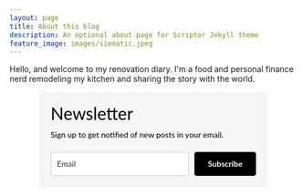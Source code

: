 ```yaml
---
layout: page
title: About this blog
description: An optional about page for Scriptor Jekyll theme
feature_image: images/siematic.jpeg
---
```


Hello, and welcome to my renovation diary. I'm a food and personal finance nerd remodeling my kitchen and sharing the story with the world.

<style type="text/css">
  @import url(https://static.mailerlite.com/assets/plugins/groot/modules/includes/groot_fonts/import.css?version=1646848);
</style>
<style type="text/css">
  .ml-form-embedSubmitLoad{display:inline-block;width:20px;height:20px}.g-recaptcha{transform:scale(1);-webkit-transform:scale(1);transform-origin:0 0;-webkit-transform-origin:0 0}.sr-only{position:absolute;width:1px;height:1px;padding:0;margin:-1px;overflow:hidden;clip:rect(0,0,0,0);border:0}.ml-form-embedSubmitLoad:after{content:" ";display:block;width:11px;height:11px;margin:1px;border-radius:50%;border:4px solid #fff;border-color:#fff #fff #fff transparent;animation:ml-form-embedSubmitLoad 1.2s linear infinite}@keyframes ml-form-embedSubmitLoad{0%{transform:rotate(0)}100%{transform:rotate(360deg)}}#mlb2-5603570.ml-form-embedContainer{box-sizing:border-box;display:table;margin:0 auto;position:static;width:100%!important}#mlb2-5603570.ml-form-embedContainer button,#mlb2-5603570.ml-form-embedContainer h4,#mlb2-5603570.ml-form-embedContainer p,#mlb2-5603570.ml-form-embedContainer span{text-transform:none!important;letter-spacing:normal!important}#mlb2-5603570.ml-form-embedContainer .ml-form-embedWrapper{background-color:#f6f6f6;border-width:0;border-color:transparent;border-radius:4px;border-style:solid;box-sizing:border-box;display:inline-block!important;margin:0;padding:0;position:relative}#mlb2-5603570.ml-form-embedContainer .ml-form-embedWrapper.embedDefault,#mlb2-5603570.ml-form-embedContainer .ml-form-embedWrapper.embedPopup{width:400px}#mlb2-5603570.ml-form-embedContainer .ml-form-embedWrapper.embedForm{max-width:400px;width:100%}#mlb2-5603570.ml-form-embedContainer .ml-form-align-left{text-align:left}#mlb2-5603570.ml-form-embedContainer .ml-form-align-center{text-align:center}#mlb2-5603570.ml-form-embedContainer .ml-form-align-default{display:table-cell!important;vertical-align:middle!important;text-align:center!important}#mlb2-5603570.ml-form-embedContainer .ml-form-align-right{text-align:right}#mlb2-5603570.ml-form-embedContainer .ml-form-embedWrapper .ml-form-embedHeader img{border-top-left-radius:4px;border-top-right-radius:4px;height:auto;margin:0 auto!important;max-width:100%;width:undefinedpx}#mlb2-5603570.ml-form-embedContainer .ml-form-embedWrapper .ml-form-embedBody,#mlb2-5603570.ml-form-embedContainer .ml-form-embedWrapper .ml-form-successBody{padding:20px 20px 0 20px}#mlb2-5603570.ml-form-embedContainer .ml-form-embedWrapper .ml-form-embedBody.ml-form-embedBodyHorizontal{padding-bottom:0}#mlb2-5603570.ml-form-embedContainer .ml-form-embedWrapper .ml-form-embedBody .ml-form-embedContent,#mlb2-5603570.ml-form-embedContainer .ml-form-embedWrapper .ml-form-successBody .ml-form-successContent{text-align:left;margin:0 0 20px 0}#mlb2-5603570.ml-form-embedContainer .ml-form-embedWrapper .ml-form-embedBody .ml-form-embedContent h4,#mlb2-5603570.ml-form-embedContainer .ml-form-embedWrapper .ml-form-successBody .ml-form-successContent h4{color:#000;font-family:Lato,Arial,Helvetica,sans-serif;font-size:30px;font-weight:400;margin:0 0 10px 0;text-align:left;word-break:break-word}#mlb2-5603570.ml-form-embedContainer .ml-form-embedWrapper .ml-form-embedBody .ml-form-embedContent p,#mlb2-5603570.ml-form-embedContainer .ml-form-embedWrapper .ml-form-successBody .ml-form-successContent p{color:#000;font-family:Lato,Arial,Helvetica,sans-serif;font-size:14px;font-weight:400;line-height:20px;margin:0 0 10px 0;text-align:left}#mlb2-5603570.ml-form-embedContainer .ml-form-embedWrapper .ml-form-embedBody .ml-form-embedContent ol,#mlb2-5603570.ml-form-embedContainer .ml-form-embedWrapper .ml-form-embedBody .ml-form-embedContent ul,#mlb2-5603570.ml-form-embedContainer .ml-form-embedWrapper .ml-form-successBody .ml-form-successContent ol,#mlb2-5603570.ml-form-embedContainer .ml-form-embedWrapper .ml-form-successBody .ml-form-successContent ul{color:#000;font-family:Lato,Arial,Helvetica,sans-serif;font-size:14px}#mlb2-5603570.ml-form-embedContainer .ml-form-embedWrapper .ml-form-embedBody .ml-form-embedContent ol ol,#mlb2-5603570.ml-form-embedContainer .ml-form-embedWrapper .ml-form-successBody .ml-form-successContent ol ol{list-style-type:lower-alpha}#mlb2-5603570.ml-form-embedContainer .ml-form-embedWrapper .ml-form-embedBody .ml-form-embedContent ol ol ol,#mlb2-5603570.ml-form-embedContainer .ml-form-embedWrapper .ml-form-successBody .ml-form-successContent ol ol ol{list-style-type:lower-roman}#mlb2-5603570.ml-form-embedContainer .ml-form-embedWrapper .ml-form-embedBody .ml-form-embedContent p a,#mlb2-5603570.ml-form-embedContainer .ml-form-embedWrapper .ml-form-successBody .ml-form-successContent p a{color:#000;text-decoration:underline}#mlb2-5603570.ml-form-embedContainer .ml-form-embedWrapper .ml-block-form .ml-field-group{text-align:left!important}#mlb2-5603570.ml-form-embedContainer .ml-form-embedWrapper .ml-block-form .ml-field-group label{margin-bottom:5px;color:#333;font-size:14px;font-family:Lato,Arial,Helvetica,sans-serif;font-weight:700;font-style:normal;text-decoration:none;display:inline-block;line-height:20px}#mlb2-5603570.ml-form-embedContainer .ml-form-embedWrapper .ml-form-embedBody .ml-form-embedContent p:last-child,#mlb2-5603570.ml-form-embedContainer .ml-form-embedWrapper .ml-form-successBody .ml-form-successContent p:last-child{margin:0}#mlb2-5603570.ml-form-embedContainer .ml-form-embedWrapper .ml-form-embedBody form{margin:0;width:100%}#mlb2-5603570.ml-form-embedContainer .ml-form-embedWrapper .ml-form-embedBody .ml-form-checkboxRow,#mlb2-5603570.ml-form-embedContainer .ml-form-embedWrapper .ml-form-embedBody .ml-form-formContent{margin:0 0 20px 0;width:100%}#mlb2-5603570.ml-form-embedContainer .ml-form-embedWrapper .ml-form-embedBody .ml-form-checkboxRow{float:left}#mlb2-5603570.ml-form-embedContainer .ml-form-embedWrapper .ml-form-embedBody .ml-form-formContent.horozintalForm{margin:0;padding:0 0 20px 0;width:100%;height:auto;float:left}#mlb2-5603570.ml-form-embedContainer .ml-form-embedWrapper .ml-form-embedBody .ml-form-fieldRow{margin:0 0 10px 0;width:100%}#mlb2-5603570.ml-form-embedContainer .ml-form-embedWrapper .ml-form-embedBody .ml-form-fieldRow.ml-last-item{margin:0}#mlb2-5603570.ml-form-embedContainer .ml-form-embedWrapper .ml-form-embedBody .ml-form-fieldRow.ml-formfieldHorizintal{margin:0}#mlb2-5603570.ml-form-embedContainer .ml-form-embedWrapper .ml-form-embedBody .ml-form-fieldRow input{background-color:#fff!important;color:#333!important;border-color:#ccc;border-radius:4px!important;border-style:solid!important;border-width:1px!important;font-family:Lato,Arial,Helvetica,sans-serif;font-size:14px!important;height:auto;line-height:21px!important;margin-bottom:0;margin-top:0;margin-left:0;margin-right:0;padding:10px 10px!important;width:100%!important;box-sizing:border-box!important;max-width:100%!important}#mlb2-5603570.ml-form-embedContainer .ml-form-embedWrapper .ml-form-embedBody .ml-form-fieldRow input::-webkit-input-placeholder,#mlb2-5603570.ml-form-embedContainer .ml-form-embedWrapper .ml-form-embedBody .ml-form-horizontalRow input::-webkit-input-placeholder{color:#333}#mlb2-5603570.ml-form-embedContainer .ml-form-embedWrapper .ml-form-embedBody .ml-form-fieldRow input::-moz-placeholder,#mlb2-5603570.ml-form-embedContainer .ml-form-embedWrapper .ml-form-embedBody .ml-form-horizontalRow input::-moz-placeholder{color:#333}#mlb2-5603570.ml-form-embedContainer .ml-form-embedWrapper .ml-form-embedBody .ml-form-fieldRow input:-ms-input-placeholder,#mlb2-5603570.ml-form-embedContainer .ml-form-embedWrapper .ml-form-embedBody .ml-form-horizontalRow input:-ms-input-placeholder{color:#333}#mlb2-5603570.ml-form-embedContainer .ml-form-embedWrapper .ml-form-embedBody .ml-form-fieldRow input:-moz-placeholder,#mlb2-5603570.ml-form-embedContainer .ml-form-embedWrapper .ml-form-embedBody .ml-form-horizontalRow input:-moz-placeholder{color:#333}#mlb2-5603570.ml-form-embedContainer .ml-form-embedWrapper .ml-form-embedBody .ml-form-fieldRow textarea,#mlb2-5603570.ml-form-embedContainer .ml-form-embedWrapper .ml-form-embedBody .ml-form-horizontalRow textarea{background-color:#fff!important;color:#333!important;border-color:#ccc;border-radius:4px!important;border-style:solid!important;border-width:1px!important;font-family:Lato,Arial,Helvetica,sans-serif;font-size:14px!important;height:auto;line-height:21px!important;margin-bottom:0;margin-top:0;padding:10px 10px!important;width:100%!important;box-sizing:border-box!important;max-width:100%!important}#mlb2-5603570.ml-form-embedContainer .ml-form-embedWrapper .ml-form-embedBody .ml-form-checkboxRow .label-description::before,#mlb2-5603570.ml-form-embedContainer .ml-form-embedWrapper .ml-form-embedBody .ml-form-embedPermissions .ml-form-embedPermissionsOptionsCheckbox .label-description::before,#mlb2-5603570.ml-form-embedContainer .ml-form-embedWrapper .ml-form-embedBody .ml-form-fieldRow .custom-checkbox .custom-control-label::before,#mlb2-5603570.ml-form-embedContainer .ml-form-embedWrapper .ml-form-embedBody .ml-form-fieldRow .custom-radio .custom-control-label::before,#mlb2-5603570.ml-form-embedContainer .ml-form-embedWrapper .ml-form-embedBody .ml-form-horizontalRow .custom-checkbox .custom-control-label::before,#mlb2-5603570.ml-form-embedContainer .ml-form-embedWrapper .ml-form-embedBody .ml-form-horizontalRow .custom-radio .custom-control-label::before,#mlb2-5603570.ml-form-embedContainer .ml-form-embedWrapper .ml-form-embedBody .ml-form-interestGroupsRow .ml-form-interestGroupsRowCheckbox .label-description::before{border-color:#ccc!important;background-color:#fff!important}#mlb2-5603570.ml-form-embedContainer .ml-form-embedWrapper .ml-form-embedBody .ml-form-fieldRow input.custom-control-input[type=checkbox]{box-sizing:border-box;padding:0;position:absolute;z-index:-1;opacity:0;margin-top:5px;margin-left:-1.5rem;overflow:visible}#mlb2-5603570.ml-form-embedContainer .ml-form-embedWrapper .ml-form-embedBody .ml-form-checkboxRow .label-description::before,#mlb2-5603570.ml-form-embedContainer .ml-form-embedWrapper .ml-form-embedBody .ml-form-embedPermissions .ml-form-embedPermissionsOptionsCheckbox .label-description::before,#mlb2-5603570.ml-form-embedContainer .ml-form-embedWrapper .ml-form-embedBody .ml-form-fieldRow .custom-checkbox .custom-control-label::before,#mlb2-5603570.ml-form-embedContainer .ml-form-embedWrapper .ml-form-embedBody .ml-form-horizontalRow .custom-checkbox .custom-control-label::before,#mlb2-5603570.ml-form-embedContainer .ml-form-embedWrapper .ml-form-embedBody .ml-form-interestGroupsRow .ml-form-interestGroupsRowCheckbox .label-description::before{border-radius:4px!important}#mlb2-5603570.ml-form-embedContainer .ml-form-embedWrapper .ml-form-embedBody .ml-form-checkboxRow input[type=checkbox]:checked~.label-description::after,#mlb2-5603570.ml-form-embedContainer .ml-form-embedWrapper .ml-form-embedBody .ml-form-embedPermissions .ml-form-embedPermissionsOptionsCheckbox input[type=checkbox]:checked~.label-description::after,#mlb2-5603570.ml-form-embedContainer .ml-form-embedWrapper .ml-form-embedBody .ml-form-fieldRow .custom-checkbox .custom-control-input:checked~.custom-control-label::after,#mlb2-5603570.ml-form-embedContainer .ml-form-embedWrapper .ml-form-embedBody .ml-form-horizontalRow .custom-checkbox .custom-control-input:checked~.custom-control-label::after,#mlb2-5603570.ml-form-embedContainer .ml-form-embedWrapper .ml-form-embedBody .ml-form-interestGroupsRow .ml-form-interestGroupsRowCheckbox input[type=checkbox]:checked~.label-description::after{background-image:url("data:image/svg+xml,%3csvg xmlns='http://www.w3.org/2000/svg' viewBox='0 0 8 8'%3e%3cpath fill='%23fff' d='M6.564.75l-3.59 3.612-1.538-1.55L0 4.26 2.974 7.25 8 2.193z'/%3e%3c/svg%3e")}#mlb2-5603570.ml-form-embedContainer .ml-form-embedWrapper .ml-form-embedBody .ml-form-fieldRow .custom-radio .custom-control-input:checked~.custom-control-label::after{background-image:url("data:image/svg+xml,%3csvg xmlns='http://www.w3.org/2000/svg' viewBox='-4 -4 8 8'%3e%3ccircle r='3' fill='%23fff'/%3e%3c/svg%3e")}#mlb2-5603570.ml-form-embedContainer .ml-form-embedWrapper .ml-form-embedBody .ml-form-checkboxRow input[type=checkbox]:checked~.label-description::before,#mlb2-5603570.ml-form-embedContainer .ml-form-embedWrapper .ml-form-embedBody .ml-form-embedPermissions .ml-form-embedPermissionsOptionsCheckbox input[type=checkbox]:checked~.label-description::before,#mlb2-5603570.ml-form-embedContainer .ml-form-embedWrapper .ml-form-embedBody .ml-form-fieldRow .custom-checkbox .custom-control-input:checked~.custom-control-label::before,#mlb2-5603570.ml-form-embedContainer .ml-form-embedWrapper .ml-form-embedBody .ml-form-fieldRow .custom-radio .custom-control-input:checked~.custom-control-label::before,#mlb2-5603570.ml-form-embedContainer .ml-form-embedWrapper .ml-form-embedBody .ml-form-horizontalRow .custom-checkbox .custom-control-input:checked~.custom-control-label::before,#mlb2-5603570.ml-form-embedContainer .ml-form-embedWrapper .ml-form-embedBody .ml-form-horizontalRow .custom-radio .custom-control-input:checked~.custom-control-label::before,#mlb2-5603570.ml-form-embedContainer .ml-form-embedWrapper .ml-form-embedBody .ml-form-interestGroupsRow .ml-form-interestGroupsRowCheckbox input[type=checkbox]:checked~.label-description::before{border-color:#000!important;background-color:#000!important;color:#fff!important}#mlb2-5603570.ml-form-embedContainer .ml-form-embedWrapper .ml-form-embedBody .ml-form-fieldRow .custom-checkbox .custom-control-label::after,#mlb2-5603570.ml-form-embedContainer .ml-form-embedWrapper .ml-form-embedBody .ml-form-fieldRow .custom-checkbox .custom-control-label::before,#mlb2-5603570.ml-form-embedContainer .ml-form-embedWrapper .ml-form-embedBody .ml-form-fieldRow .custom-radio .custom-control-label::after,#mlb2-5603570.ml-form-embedContainer .ml-form-embedWrapper .ml-form-embedBody .ml-form-fieldRow .custom-radio .custom-control-label::before,#mlb2-5603570.ml-form-embedContainer .ml-form-embedWrapper .ml-form-embedBody .ml-form-horizontalRow .custom-checkbox .custom-control-label::after,#mlb2-5603570.ml-form-embedContainer .ml-form-embedWrapper .ml-form-embedBody .ml-form-horizontalRow .custom-checkbox .custom-control-label::before,#mlb2-5603570.ml-form-embedContainer .ml-form-embedWrapper .ml-form-embedBody .ml-form-horizontalRow .custom-radio .custom-control-label::after,#mlb2-5603570.ml-form-embedContainer .ml-form-embedWrapper .ml-form-embedBody .ml-form-horizontalRow .custom-radio .custom-control-label::before{top:2px;box-sizing:border-box}#mlb2-5603570.ml-form-embedContainer .ml-form-embedWrapper .ml-form-embedBody .ml-form-checkboxRow .label-description::after,#mlb2-5603570.ml-form-embedContainer .ml-form-embedWrapper .ml-form-embedBody .ml-form-checkboxRow .label-description::before,#mlb2-5603570.ml-form-embedContainer .ml-form-embedWrapper .ml-form-embedBody .ml-form-embedPermissions .ml-form-embedPermissionsOptionsCheckbox .label-description::after,#mlb2-5603570.ml-form-embedContainer .ml-form-embedWrapper .ml-form-embedBody .ml-form-embedPermissions .ml-form-embedPermissionsOptionsCheckbox .label-description::before{top:0!important;box-sizing:border-box!important}#mlb2-5603570.ml-form-embedContainer .ml-form-embedWrapper .ml-form-embedBody .ml-form-checkboxRow .label-description::after,#mlb2-5603570.ml-form-embedContainer .ml-form-embedWrapper .ml-form-embedBody .ml-form-checkboxRow .label-description::before{top:0!important;box-sizing:border-box!important}#mlb2-5603570.ml-form-embedContainer .ml-form-embedWrapper .ml-form-embedBody .ml-form-interestGroupsRow .ml-form-interestGroupsRowCheckbox .label-description::after{top:0!important;box-sizing:border-box!important;position:absolute;left:-1.5rem;display:block;width:1rem;height:1rem;content:""}#mlb2-5603570.ml-form-embedContainer .ml-form-embedWrapper .ml-form-embedBody .ml-form-interestGroupsRow .ml-form-interestGroupsRowCheckbox .label-description::before{top:0!important;box-sizing:border-box!important}#mlb2-5603570.ml-form-embedContainer .ml-form-embedWrapper .ml-form-embedBody .custom-control-label::before{position:absolute;top:4px;left:-1.5rem;display:block;width:16px;height:16px;pointer-events:none;content:"";background-color:#fff;border:#adb5bd solid 1px;border-radius:50%}#mlb2-5603570.ml-form-embedContainer .ml-form-embedWrapper .ml-form-embedBody .custom-control-label::after{position:absolute;top:2px!important;left:-1.5rem;display:block;width:1rem;height:1rem;content:""}#mlb2-5603570.ml-form-embedContainer .ml-form-embedWrapper .ml-form-embedBody .ml-form-checkboxRow .label-description::before,#mlb2-5603570.ml-form-embedContainer .ml-form-embedWrapper .ml-form-embedBody .ml-form-embedPermissions .ml-form-embedPermissionsOptionsCheckbox .label-description::before,#mlb2-5603570.ml-form-embedContainer .ml-form-embedWrapper .ml-form-embedBody .ml-form-interestGroupsRow .ml-form-interestGroupsRowCheckbox .label-description::before{position:absolute;top:4px;left:-1.5rem;display:block;width:16px;height:16px;pointer-events:none;content:"";background-color:#fff;border:#adb5bd solid 1px;border-radius:50%}#mlb2-5603570.ml-form-embedContainer .ml-form-embedWrapper .ml-form-embedBody .ml-form-embedPermissions .ml-form-embedPermissionsOptionsCheckbox .label-description::after{position:absolute;top:0!important;left:-1.5rem;display:block;width:1rem;height:1rem;content:""}#mlb2-5603570.ml-form-embedContainer .ml-form-embedWrapper .ml-form-embedBody .ml-form-checkboxRow .label-description::after{position:absolute;top:0!important;left:-1.5rem;display:block;width:1rem;height:1rem;content:""}#mlb2-5603570.ml-form-embedContainer .ml-form-embedWrapper .ml-form-embedBody .custom-radio .custom-control-label::after{background:no-repeat 50%/50% 50%}#mlb2-5603570.ml-form-embedContainer .ml-form-embedWrapper .ml-form-embedBody .custom-checkbox .custom-control-label::after,#mlb2-5603570.ml-form-embedContainer .ml-form-embedWrapper .ml-form-embedBody .ml-form-checkboxRow .label-description::after,#mlb2-5603570.ml-form-embedContainer .ml-form-embedWrapper .ml-form-embedBody .ml-form-embedPermissions .ml-form-embedPermissionsOptionsCheckbox .label-description::after,#mlb2-5603570.ml-form-embedContainer .ml-form-embedWrapper .ml-form-embedBody .ml-form-interestGroupsRow .ml-form-interestGroupsRowCheckbox .label-description::after{background:no-repeat 50%/50% 50%}#mlb2-5603570.ml-form-embedContainer .ml-form-embedWrapper .ml-form-embedBody .ml-form-fieldRow .custom-control,#mlb2-5603570.ml-form-embedContainer .ml-form-embedWrapper .ml-form-embedBody .ml-form-horizontalRow .custom-control{position:relative;display:block;min-height:1.5rem;padding-left:1.5rem}#mlb2-5603570.ml-form-embedContainer .ml-form-embedWrapper .ml-form-embedBody .ml-form-fieldRow .custom-checkbox .custom-control-input,#mlb2-5603570.ml-form-embedContainer .ml-form-embedWrapper .ml-form-embedBody .ml-form-fieldRow .custom-radio .custom-control-input,#mlb2-5603570.ml-form-embedContainer .ml-form-embedWrapper .ml-form-embedBody .ml-form-horizontalRow .custom-checkbox .custom-control-input,#mlb2-5603570.ml-form-embedContainer .ml-form-embedWrapper .ml-form-embedBody .ml-form-horizontalRow .custom-radio .custom-control-input{position:absolute;z-index:-1;opacity:0;box-sizing:border-box;padding:0}#mlb2-5603570.ml-form-embedContainer .ml-form-embedWrapper .ml-form-embedBody .ml-form-fieldRow .custom-checkbox .custom-control-label,#mlb2-5603570.ml-form-embedContainer .ml-form-embedWrapper .ml-form-embedBody .ml-form-fieldRow .custom-radio .custom-control-label,#mlb2-5603570.ml-form-embedContainer .ml-form-embedWrapper .ml-form-embedBody .ml-form-horizontalRow .custom-checkbox .custom-control-label,#mlb2-5603570.ml-form-embedContainer .ml-form-embedWrapper .ml-form-embedBody .ml-form-horizontalRow .custom-radio .custom-control-label{color:#000;font-size:12px!important;font-family:Lato,Arial,Helvetica,sans-serif;line-height:22px;margin-bottom:0;position:relative;vertical-align:top;font-style:normal;font-weight:700}#mlb2-5603570.ml-form-embedContainer .ml-form-embedWrapper .ml-form-embedBody .ml-form-fieldRow .custom-select,#mlb2-5603570.ml-form-embedContainer .ml-form-embedWrapper .ml-form-embedBody .ml-form-horizontalRow .custom-select{background-color:#fff!important;color:#333!important;border-color:#ccc;border-radius:4px!important;border-style:solid!important;border-width:1px!important;font-family:Lato,Arial,Helvetica,sans-serif;font-size:14px!important;line-height:20px!important;margin-bottom:0;margin-top:0;padding:10px 28px 10px 12px!important;width:100%!important;box-sizing:border-box!important;max-width:100%!important;height:auto;display:inline-block;vertical-align:middle;background:url(https://cdn.mailerlite.com/images/default/dropdown.svg) no-repeat right .75rem center/8px 10px;-webkit-appearance:none;-moz-appearance:none;appearance:none}#mlb2-5603570.ml-form-embedContainer .ml-form-embedWrapper .ml-form-embedBody .ml-form-horizontalRow{height:auto;width:100%;float:left}.ml-form-formContent.horozintalForm .ml-form-horizontalRow .ml-input-horizontal{width:70%;float:left}.ml-form-formContent.horozintalForm .ml-form-horizontalRow .ml-button-horizontal{width:30%;float:left}.ml-form-formContent.horozintalForm .ml-form-horizontalRow .ml-button-horizontal.labelsOn{padding-top:25px}.ml-form-formContent.horozintalForm .ml-form-horizontalRow .horizontal-fields{box-sizing:border-box;float:left;padding-right:10px}#mlb2-5603570.ml-form-embedContainer .ml-form-embedWrapper .ml-form-embedBody .ml-form-horizontalRow input{background-color:#fff;color:#333;border-color:#ccc;border-radius:4px;border-style:solid;border-width:1px;font-family:Lato,Arial,Helvetica,sans-serif;font-size:14px;line-height:20px;margin-bottom:0;margin-top:0;padding:10px 10px;width:100%;box-sizing:border-box;overflow-y:initial}#mlb2-5603570.ml-form-embedContainer .ml-form-embedWrapper .ml-form-embedBody .ml-form-horizontalRow button{background-color:#000!important;border-color:#000;border-style:solid;border-width:1px;border-radius:4px;box-shadow:none;color:#fff!important;cursor:pointer;font-family:Lato,Arial,Helvetica,sans-serif;font-size:14px!important;font-weight:700;line-height:20px;margin:0!important;padding:10px!important;width:100%;height:auto}#mlb2-5603570.ml-form-embedContainer .ml-form-embedWrapper .ml-form-embedBody .ml-form-horizontalRow button:hover{background-color:#333!important;border-color:#333!important}#mlb2-5603570.ml-form-embedContainer .ml-form-embedWrapper .ml-form-embedBody .ml-form-checkboxRow input[type=checkbox]{box-sizing:border-box;padding:0;position:absolute;z-index:-1;opacity:0;margin-top:5px;margin-left:-1.5rem;overflow:visible}#mlb2-5603570.ml-form-embedContainer .ml-form-embedWrapper .ml-form-embedBody .ml-form-checkboxRow .label-description{color:#000;display:block;font-family:'Open Sans',Arial,Helvetica,sans-serif;font-size:12px;text-align:left;margin-bottom:0;position:relative;vertical-align:top}#mlb2-5603570.ml-form-embedContainer .ml-form-embedWrapper .ml-form-embedBody .ml-form-checkboxRow label{font-weight:400;margin:0;padding:0;position:relative;display:block;min-height:24px;padding-left:24px}#mlb2-5603570.ml-form-embedContainer .ml-form-embedWrapper .ml-form-embedBody .ml-form-checkboxRow label a{color:#000;text-decoration:underline}#mlb2-5603570.ml-form-embedContainer .ml-form-embedWrapper .ml-form-embedBody .ml-form-checkboxRow label p{color:#000!important;font-family:'Open Sans',Arial,Helvetica,sans-serif!important;font-size:12px!important;font-weight:400!important;line-height:18px!important;padding:0!important;margin:0 5px 0 0!important}#mlb2-5603570.ml-form-embedContainer .ml-form-embedWrapper .ml-form-embedBody .ml-form-checkboxRow label p:last-child{margin:0}#mlb2-5603570.ml-form-embedContainer .ml-form-embedWrapper .ml-form-embedBody .ml-form-embedSubmit{margin:0 0 20px 0;float:left;width:100%}#mlb2-5603570.ml-form-embedContainer .ml-form-embedWrapper .ml-form-embedBody .ml-form-embedSubmit button{background-color:#000!important;border:none!important;border-radius:4px!important;box-shadow:none!important;color:#fff!important;cursor:pointer;font-family:Lato,Arial,Helvetica,sans-serif!important;font-size:14px!important;font-weight:700!important;line-height:21px!important;height:auto;padding:10px!important;width:100%!important;box-sizing:border-box!important}#mlb2-5603570.ml-form-embedContainer .ml-form-embedWrapper .ml-form-embedBody .ml-form-embedSubmit button.loading{display:none}#mlb2-5603570.ml-form-embedContainer .ml-form-embedWrapper .ml-form-embedBody .ml-form-embedSubmit button:hover{background-color:#333!important}.ml-subscribe-close{width:30px;height:30px;background:url(https://cdn.mailerlite.com/images/default/modal_close.png) no-repeat;background-size:30px;cursor:pointer;margin-top:-10px;margin-right:-10px;position:absolute;top:0;right:0}.ml-error input,.ml-error select,.ml-error textarea{border-color:red!important}.ml-error .custom-checkbox-radio-list{border:1px solid red!important;border-radius:4px;padding:10px}.ml-error .label-description,.ml-error .label-description p,.ml-error .label-description p a,.ml-error label:first-child{color:red!important}#mlb2-5603570.ml-form-embedContainer .ml-form-embedWrapper .ml-form-embedBody .ml-form-checkboxRow.ml-error .label-description p,#mlb2-5603570.ml-form-embedContainer .ml-form-embedWrapper .ml-form-embedBody .ml-form-checkboxRow.ml-error .label-description p:first-letter{color:red!important}@media only screen and (max-width:400px){.ml-form-embedWrapper.embedDefault,.ml-form-embedWrapper.embedPopup{width:100%!important}.ml-form-formContent.horozintalForm{float:left!important}.ml-form-formContent.horozintalForm .ml-form-horizontalRow{height:auto!important;width:100%!important;float:left!important}.ml-form-formContent.horozintalForm .ml-form-horizontalRow .ml-input-horizontal{width:100%!important}.ml-form-formContent.horozintalForm .ml-form-horizontalRow .ml-input-horizontal>div{padding-right:0!important;padding-bottom:10px}.ml-form-formContent.horozintalForm .ml-button-horizontal{width:100%!important}.ml-form-formContent.horozintalForm .ml-button-horizontal.labelsOn{padding-top:0!important}}
</style>
<style type="text/css">
  .ml-mobileButton-horizontal{display:none}#mlb2-5603570 .ml-mobileButton-horizontal button{background-color:#000!important;border-color:#000!important;border-style:solid!important;border-width:1px!important;border-radius:4px!important;box-shadow:none!important;color:#fff!important;cursor:pointer;font-family:Lato,Arial,Helvetica,sans-serif!important;font-size:14px!important;font-weight:700!important;line-height:20px!important;padding:10px!important;width:100%!important}@media only screen and (max-width:400px){#mlb2-5603570.ml-form-embedContainer .ml-form-embedWrapper .ml-form-embedBody .ml-form-formContent.horozintalForm{padding:0 0 10px 0!important}.ml-hide-horizontal{display:none!important}.ml-form-formContent.horozintalForm .ml-button-horizontal{display:none!important}.ml-mobileButton-horizontal{display:inline-block!important;margin-bottom:20px;width:100%}.ml-form-formContent.horozintalForm .ml-form-horizontalRow .ml-input-horizontal>div{padding-bottom:0!important}}
</style>
<style type="text/css">
  @media only screen and (max-width:400px){.ml-form-formContent.horozintalForm .ml-form-horizontalRow .horizontal-fields{margin-bottom:10px!important;width:100%!important}}
</style>
<div id="mlb2-5603570" class="ml-form-embedContainer ml-subscribe-form ml-subscribe-form-5603570">
  <div class="ml-form-align-center">
    <div class="ml-form-embedWrapper embedForm">
      <div class="ml-form-embedBody ml-form-embedBodyHorizontal row-form">
        <div class="ml-form-embedContent" style="">
          <h4>Newsletter</h4>
          <p>Sign&nbsp;up to get notified of new posts in your email.</p>
        </div>
        <form class="ml-block-form" action="https://static.mailerlite.com/webforms/submit/k3e7b4" data-code="k3e7b4" method="post" target="_blank">
          <div class="ml-form-formContent horozintalForm">
            <div class="ml-form-horizontalRow">
              <div class="ml-input-horizontal">
                <div style="width:100%" class="horizontal-fields">
                  <div class="ml-field-group ml-field-email ml-validate-email ml-validate-required">
                    <input type="email" class="form-control" data-inputmask="" name="fields[email]" placeholder="Email" autocomplete="email">
                  </div>
                </div>
              </div>
              <div class="ml-button-horizontal primary">
                <button type="submit" class="primary">Subscribe</button>
                <button disabled="disabled" style="display:none" type="button" class="loading"> <div class="ml-form-embedSubmitLoad"></div> <span class="sr-only">Loading...</span> </button>
              </div>
            </div>
          </div>
          <input type="hidden" name="ml-submit" value="1">
          <div class="ml-mobileButton-horizontal">
            <button type="submit" class="primary">Subscribe</button>
            <button disabled="disabled" style="display:none" type="button" class="loading"> <div class="ml-form-embedSubmitLoad"></div> <span class="sr-only">Loading...</span> </button>
          </div>
          <input type="hidden" name="anticsrf" value="true">
        </form>
      </div>
      <div class="ml-form-successBody row-success" style="display:none">
        <div class="ml-form-successContent">
          <h4>Thank you!</h4>
          <p>You have successfully joined our subscriber list.</p>
        </div>
      </div>
    </div>
  </div>
</div>
<script>
  function ml_webform_success_5603570(){var r=ml_jQuery||jQuery;r(".ml-subscribe-form-5603570 .row-success").show(),r(".ml-subscribe-form-5603570 .row-form").hide()}
</script>
<img src="https://track.mailerlite.com/webforms/o/5603570/k3e7b4?v1647184324" width="1" height="1" style="max-width:1px;max-height:1px;visibility:hidden;padding:0;margin:0;display:block" alt="." border="0">
<script src="https://static.mailerlite.com/js/w/webforms.min.js?v0c75f831c56857441820dcec3163967c" type="text/javascript"></script>
